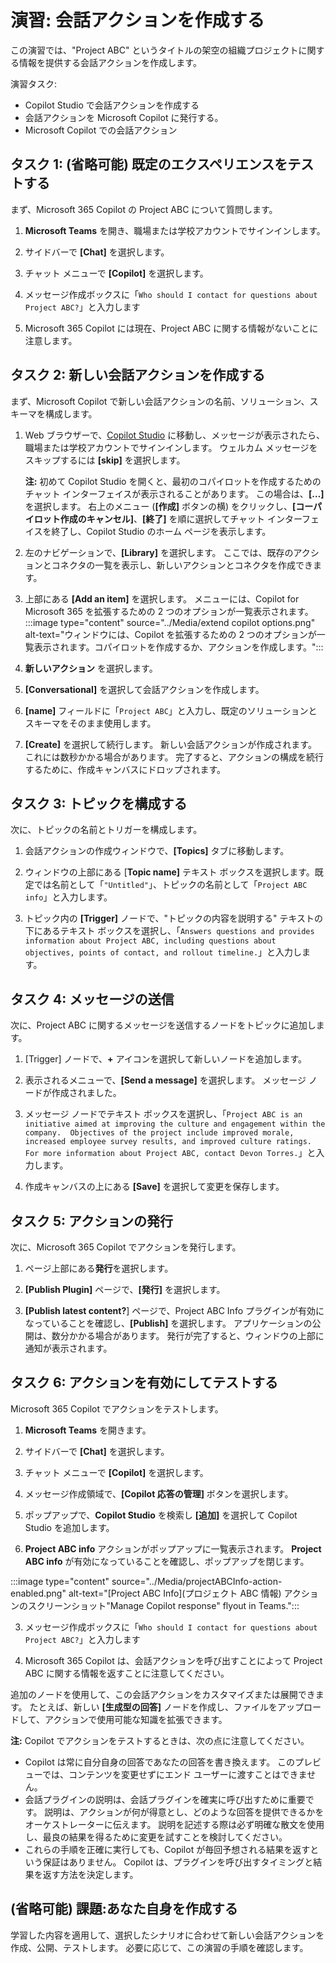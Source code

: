 # 演習: 会話アクションを作成する

この演習では、"Project ABC" というタイトルの架空の組織プロジェクトに関する情報を提供する会話アクションを作成します。

演習タスク:

- Copilot Studio で会話アクションを作成する
- 会話アクションを Microsoft Copilot に発行する。
- Microsoft Copilot での会話アクション

## タスク 1: (省略可能) 既定のエクスペリエンスをテストする

まず、Microsoft 365 Copilot の Project ABC について質問します。

1. **Microsoft Teams** を開き、職場または学校アカウントでサインインします。

1. サイドバーで **[Chat]** を選択します。

1. チャット メニューで **[Copilot]** を選択します。

1. メッセージ作成ボックスに「`Who should I contact for questions about Project ABC?`」と入力します

1. Microsoft 365 Copilot には現在、Project ABC に関する情報がないことに注意します。

## タスク 2: 新しい会話アクションを作成する

まず、Microsoft Copilot で新しい会話アクションの名前、ソリューション、スキーマを構成します。

1. Web ブラウザーで、[Copilot Studio](https://copilotstudio.microsoft.com) に移動し、メッセージが表示されたら、職場または学校アカウントでサインインします。  ウェルカム メッセージをスキップするには **[skip]** を選択します。

    **注:** 初めて Copilot Studio を開くと、最初のコパイロットを作成するためのチャット インターフェイスが表示されることがあります。 この場合は、**[…]** を選択します。 右上のメニュー (**[作成]** ボタンの横) をクリックし、**[コーパイロット作成のキャンセル]**、**[終了]** を順に選択してチャット インターフェイスを終了し、Copilot Studio のホーム ページを表示します。
1. 左のナビゲーションで、**[Library]** を選択します。 ここでは、既存のアクションとコネクタの一覧を表示し、新しいアクションとコネクタを作成できます。
1. 上部にある **[Add an item]** を選択します。  メニューには、Copilot for Microsoft 365 を拡張するための 2 つのオプションが一覧表示されます。
:::image type="content" source="../Media/extend copilot options.png" alt-text="ウィンドウには、Copilot を拡張するための 2 つのオプションが一覧表示されます。コパイロットを作成するか、アクションを作成します。":::
1. **新しいアクション** を選択します。

1. **[Conversational]** を選択して会話アクションを作成します。

1. **[name]** フィールドに「`Project ABC`」と入力し、既定のソリューションとスキーマをそのまま使用します。

1. **[Create]** を選択して続行します。 新しい会話アクションが作成されます。 これには数秒かかる場合があります。 完了すると、アクションの構成を続行するために、作成キャンバスにドロップされます。

## タスク 3: トピックを構成する

次に、トピックの名前とトリガーを構成します。

1. 会話アクションの作成ウィンドウで、**[Topics]** タブに移動します。

1. ウィンドウの上部にある [**Topic name]** テキスト ボックスを選択します。既定では名前として「`"Untitled"`」、トピックの名前として「`Project ABC info`」と入力します。

1. トピック内の **[Trigger]** ノードで、"トピックの内容を説明する" テキストの下にあるテキスト ボックスを選択し、「`Answers questions and provides information about Project ABC, including questions about objectives, points of contact, and rollout timeline.`」と入力します。

## タスク 4: メッセージの送信

次に、Project ABC に関するメッセージを送信するノードをトピックに追加します。

1. [Trigger] ノードで、**+** アイコンを選択して新しいノードを追加します。

1. 表示されるメニューで、**[Send a message]** を選択します。  メッセージ ノードが作成されました。

1. メッセージ ノードでテキスト ボックスを選択し、「`Project ABC is an initiative aimed at improving the culture and engagement within the company.  Objectives of the project include improved morale, increased employee survey results, and improved culture ratings.  For more information about Project ABC, contact Devon Torres.`」と入力します。

1. 作成キャンバスの上にある **[Save]** を選択して変更を保存します。

## タスク 5: アクションの発行

次に、Microsoft 365 Copilot でアクションを発行します。

1. ページ上部にある**発行**を選択します。

1. **[Publish Plugin]** ページで、**[発行]** を選択します。

1. **[Publish latest content?**] ページで、Project ABC Info プラグインが有効になっていることを確認し、**[Publish]** を選択します。  アプリケーションの公開は、数分かかる場合があります。  発行が完了すると、ウィンドウの上部に通知が表示されます。

## タスク 6: アクションを有効にしてテストする

Microsoft 365 Copilot でアクションをテストします。

1. **Microsoft Teams** を開きます。

1. サイドバーで **[Chat]** を選択します。

1. チャット メニューで **[Copilot]** を選択します。

1. メッセージ作成領域で、**[Copilot 応答の管理]** ボタンを選択します。

1. ポップアップで、**Copilot Studio** を検索し **[追加]** を選択して Copilot Studio を追加します。
 
2. **Project ABC info** アクションがポップアップに一覧表示されます。  **Project ABC info** が有効になっていることを確認し、ポップアップを閉じます。

:::image type="content" source="../Media/projectABCInfo-action-enabled.png" alt-text="[Project ABC Info]\(プロジェクト ABC 情報\) アクションのスクリーンショット"Manage Copilot response" flyout in Teams.":::

3. メッセージ作成ボックスに「`Who should I contact for questions about Project ABC?`」と入力します

4. Microsoft 365 Copilot は、会話アクションを呼び出すことによって Project ABC に関する情報を返すことに注意してください。

追加のノードを使用して、この会話アクションをカスタマイズまたは展開できます。  たとえば、新しい **[生成型の回答]** ノードを作成し、ファイルをアップロードして、アクションで使用可能な知識を拡張できます。

**注:** Copilot でアクションをテストするときは、次の点に注意してください。
- Copilot は常に自分自身の回答であなたの回答を書き換えます。 このプレビューでは、コンテンツを変更せずにエンド ユーザーに渡すことはできません。
- 会話プラグインの説明は、会話プラグインを確実に呼び出すために重要です。 説明は、アクションが何が得意とし、どのような回答を提供できるかをオーケストレーターに伝えます。 説明を記述する際は必ず明確な散文を使用し、最良の結果を得るために変更を試すことを検討してください。
- これらの手順を正確に実行しても、Copilot が毎回予想される結果を返すという保証はありません。  Copilot は、プラグインを呼び出すタイミングと結果を返す方法を決定します。

## (省略可能) 課題:あなた自身を作成する

学習した内容を適用して、選択したシナリオに合わせて新しい会話アクションを作成、公開、テストします。  必要に応じて、この演習の手順を確認します。